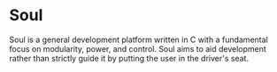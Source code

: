 # Soul
Soul is a general development platform written in C with a fundamental focus on modularity, power, and control. Soul aims to aid development rather than strictly guide it by putting the user in the driver's seat.
